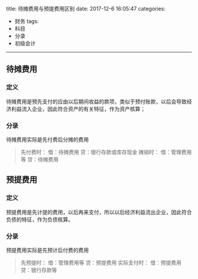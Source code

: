 title: 待摊费用与预提费用区别
date: 2017-12-6 16:05:47
categories:
- 财务
tags:
- 科目
- 分录
- 初级会计
<!-- password: 19930319
abstract: 输入密码可见。
message: 请输入密码以浏览： -->
---
## 待摊费用
### 定义
待摊费用是预先支付的应由以后期间收益的款项，类似于预付账款，以后会导致经济利益流入企业，因此符合资产的有关特征，作为资产核算；
<!--more-->
### 分录
待摊费用实际是先付费后分摊的费用
>先付费时：
    借：待摊费用
    贷：银行存款或库存现金
摊销时：
    借：管理费用等
    贷：待摊费用

## 预提费用
### 定义
预提费用是先计提的费用，以后再来支付，所以以后经济利益流出企业，因此符合负债的特征，作为负债核算。
### 分录
预提费用实际是先预计后付费的费用
>先预提时：
    借：管理费用等
    贷：预提费用
实际支付时：
    借：预提费用
    贷：银行存款等


